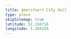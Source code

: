 ```yaml
---
title: Amersfoort City Hall
type: place
skipSitemap: true
latitude: 52.156716
longitude: 5.384169
---
```

